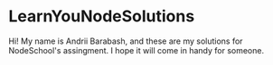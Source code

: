 # LearnYouNodeSolutions

Hi! My name is Andrii Barabash, and these are my solutions for NodeSchool's assingment. I hope it will come in handy for someone.
